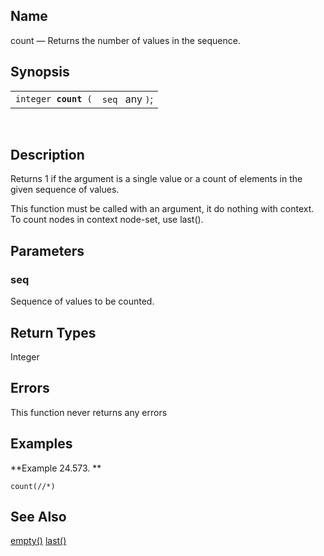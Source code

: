 <div id="xpf_count" class="refentry">

<div class="titlepage">

</div>

<div class="refnamediv">

## Name

count — Returns the number of values in the sequence.

</div>

<div class="refsynopsisdiv">

## Synopsis

<div id="xpf_syn_count" class="funcsynopsis">

|                           |                 |
|---------------------------|-----------------|
| `integer `**`count`**` (` | `seq ` any `)`; |

<div class="funcprototype-spacer">

 

</div>

</div>

</div>

<div id="xpf_desc_count" class="refsect1">

## Description

Returns 1 if the argument is a single value or a count of elements in
the given sequence of values.

This function must be called with an argument, it do nothing with
context. To count nodes in context node-set, use last().

</div>

<div id="xpf_params_count" class="refsect1">

## Parameters

<div id="id126425" class="refsect2">

### seq

Sequence of values to be counted.

</div>

</div>

<div id="xpf_ret_count" class="refsect1">

## Return Types

Integer

</div>

<div id="xpf_errors_count" class="refsect1">

## Errors

This function never returns any errors

</div>

<div id="xpf_examples_count" class="refsect1">

## Examples

<div id="xpf_ex_count" class="example">

**Example 24.573. **

<div class="example-contents">

``` screen
count(//*)
```

</div>

</div>

  

</div>

<div id="xpf_seealso_count" class="refsect1">

## See Also

<a href="xpf_empty.html" class="link" title="empty">empty()</a>
<a href="xpf_last.html" class="link" title="last">last()</a>

</div>

</div>
